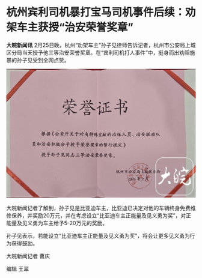 # 杭州宾利司机暴打宝马司机事件后续：劝架车主获授“治安荣誉奖章”

**大皖新闻讯**
2月25日晚，杭州“劝架车主”孙子见律师告诉记者，杭州市公安局上城区分局当天授予他三等治安荣誉奖章。在“宾利司机打人事件”中，挺身而出劝阻施暴的孙子见受到全网点赞。

![e33299ed7612d6e7e4bf5cb2fcc0f1ba.jpg](https://raw.githubusercontent.com/qqhsx/qqnews_image/main/2024/02/25/杭州宾利司机暴打宝马司机事件后续：劝架车主获授“治安荣誉奖章”/e33299ed7612d6e7e4bf5cb2fcc0f1ba.jpg)

大皖新闻记者了解到，孙子见是比亚迪车主，比亚迪已决定对他的车辆终身免费维修保养，并奖励20万元，并在考虑设立“比亚迪车主正能量及见义勇为奖”，对正能量及见义勇为车主给予5-20万元的奖励。

孙子见表示，若能设立“比亚迪车主正能量及见义勇为奖”，将会让更多见义勇为行为获得鼓励。

大皖新闻记者 曹庆

编辑 王翠

